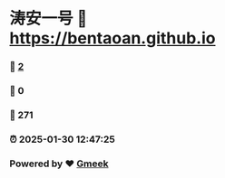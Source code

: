 # 涛安一号 :link: https://bentaoan.github.io 
### :page_facing_up: [2](https://bentaoan.github.io/tag.html) 
### :speech_balloon: 0 
### :hibiscus: 271 
### :alarm_clock: 2025-01-30 12:47:25 
### Powered by :heart: [Gmeek](https://github.com/Meekdai/Gmeek)
